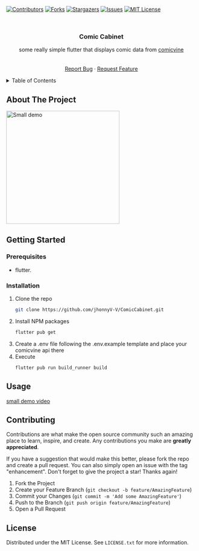 <!--
*** Thanks for checking out the Best-README-Template. If you have a suggestion
*** that would make this better, please fork the repo and create a pull request
*** or simply open an issue with the tag "enhancement".
*** Don't forget to give the project a star!
*** Thanks again! Now go create something AMAZING! :D
-->



<!-- PROJECT SHIELDS -->
<!--
*** I'm using markdown "reference style" links for readability.
*** Reference links are enclosed in brackets [ ] instead of parentheses ( ).
*** See the bottom of this document for the declaration of the reference variables
*** for contributors-url, forks-url, etc. This is an optional, concise syntax you may use.
*** https://www.markdownguide.org/basic-syntax/#reference-style-links
-->
[![Contributors][contributors-shield]][contributors-url]
[![Forks][forks-shield]][forks-url]
[![Stargazers][stars-shield]][stars-url]
[![Issues][issues-shield]][issues-url]
[![MIT License][license-shield]][license-url]



<!-- PROJECT LOGO -->
<br />
<div align="center">
<h3 align="center">Comic Cabinet</h3>

  <p align="center">
    some really simple flutter that displays comic data from <a href="https://comicvine.gamespot.com">comicvine</a>
    <br />
    <br />
    <br />
    <a href="https://github.com/jhonnyV-V/ComicCabinet/issues">Report Bug</a>
    ·
    <a href="https://github.com/jhonnyV-V/ComicCabinet/issues">Request Feature</a>
  </p>
</div>



<!-- TABLE OF CONTENTS -->
<details>
  <summary>Table of Contents</summary>
  <ol>
    <li>
      <a href="#about-the-project">About The Project</a>
      <ul>
        <li><a href="#built-with">Built With</a></li>
      </ul>
    </li>
    <li>
      <a href="#getting-started">Getting Started</a>
      <ul>
        <li><a href="#prerequisites">Prerequisites</a></li>
        <li><a href="#installation">Installation</a></li>
      </ul>
    </li>
    <li><a href="#usage">Usage</a></li>
    <li><a href="#roadmap">Roadmap</a></li>
    <li><a href="#contributing">Contributing</a></li>
    <li><a href="#license">License</a></li>
  </ol>
</details>



<!-- ABOUT THE PROJECT -->
## About The Project

<image src="assets/Screenshot.png" alt="Small demo" width=300>


<!-- GETTING STARTED -->
## Getting Started

### Prerequisites

- flutter.

### Installation

1. Clone the repo
   ```sh
   git clone https://github.com/jhonnyV-V/ComicCabinet.git
   ```
3. Install NPM packages
   ```sh
   flutter pub get
   ```
4. Create a .env file following the .env.example template and place your comicvine api there
5. Execute
   ```sh
   flutter pub run build_runner build
   ```




<!-- USAGE EXAMPLES -->
## Usage
[small demo video](assets/ComicCabinet.gif)

<!-- CONTRIBUTING -->
## Contributing

Contributions are what make the open source community such an amazing place to learn, inspire, and create. Any contributions you make are **greatly appreciated**.

If you have a suggestion that would make this better, please fork the repo and create a pull request. You can also simply open an issue with the tag "enhancement".
Don't forget to give the project a star! Thanks again!

1. Fork the Project
2. Create your Feature Branch (`git checkout -b feature/AmazingFeature`)
3. Commit your Changes (`git commit -m 'Add some AmazingFeature'`)
4. Push to the Branch (`git push origin feature/AmazingFeature`)
5. Open a Pull Request


<!-- LICENSE -->
## License

Distributed under the MIT License. See `LICENSE.txt` for more information.

<!-- MARKDOWN LINKS & IMAGES -->
<!-- https://www.markdownguide.org/basic-syntax/#reference-style-links -->
[contributors-shield]: https://img.shields.io/github/contributors/jhonnyV-V/ComicCabinet.svg?style=for-the-badge
[contributors-url]: https://github.com/jhonnyV-V/ComicCabinet/graphs/contributors
[forks-shield]: https://img.shields.io/github/forks/jhonnyV-V/ComicCabinet.svg?style=for-the-badge
[forks-url]: https://github.com/jhonnyV-V/ComicCabinet/network/members
[stars-shield]: https://img.shields.io/github/stars/jhonnyV-V/ComicCabinet.svg?style=for-the-badge
[stars-url]: https://github.com/jhonnyV-V/ComicCabinet/stargazers
[issues-shield]: https://img.shields.io/github/issues/jhonnyV-V/ComicCabinet.svg?style=for-the-badge
[issues-url]: https://github.com/jhonnyV-V/ComicCabinet/issues
[license-shield]: https://img.shields.io/github/license/jhonnyV-V/ComicCabinet.svg?style=for-the-badge
[license-url]: https://github.com/jhonnyV-V/ComicCabinet/blob/master/LICENSE.txt
